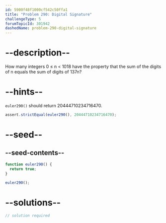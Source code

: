 ```yaml
---
id: 5900f48f1000cf542c50ffa1
title: "Problem 290: Digital Signature"
challengeType: 5
forumTopicId: 301942
dashedName: problem-290-digital-signature
---
```


# --description--

How many integers 0 ≤ n &lt; 1018 have the property that the sum of the digits of n equals the sum of digits of 137n?

# --hints--

`euler290()` should return 20444710234716470.

```js
assert.strictEqual(euler290(), 20444710234716470);
```

# --seed--

## --seed-contents--

```js
function euler290() {
  return true;
}

euler290();
```

# --solutions--

```js
// solution required
```
